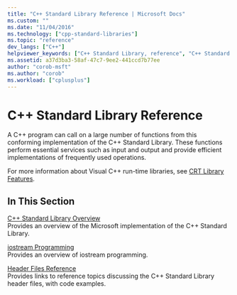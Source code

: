 ```yaml
---
title: "C++ Standard Library Reference | Microsoft Docs"
ms.custom: ""
ms.date: "11/04/2016"
ms.technology: ["cpp-standard-libraries"]
ms.topic: "reference"
dev_langs: ["C++"]
helpviewer_keywords: ["C++ Standard Library, reference", "C++ Standard Library", "template libraries", "libraries, Standard C++"]
ms.assetid: a37d3ba3-58af-47c7-9ee2-441ccd7b77ee
author: "corob-msft"
ms.author: "corob"
ms.workload: ["cplusplus"]
---
```

# C++ Standard Library Reference

A C++ program can call on a large number of functions from this conforming implementation of the C++ Standard Library. These functions perform essential services such as input and output and provide efficient implementations of frequently used operations.

For more information about Visual C++ run-time libraries, see [CRT Library Features](../c-runtime-library/crt-library-features.md).

## In This Section

[C++ Standard Library Overview](../standard-library/cpp-standard-library-overview.md)<br/>
Provides an overview of the Microsoft implementation of the C++ Standard Library.

[iostream Programming](../standard-library/iostream-programming.md)<br/>
Provides an overview of iostream programming.

[Header Files Reference](../standard-library/cpp-standard-library-header-files.md)<br/>
Provides links to reference topics discussing the C++ Standard Library header files, with code examples.

